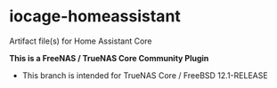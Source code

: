 # iocage-homeassistant
Artifact file(s) for Home Assistant Core

**This is a FreeNAS / TrueNAS Core Community Plugin**
- This branch is intended for TrueNAS Core / FreeBSD 12.1-RELEASE
